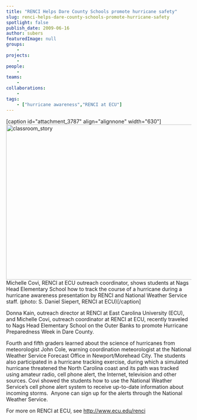 ```yaml
---
title: "RENCI Helps Dare County Schools promote hurricane safety"
slug: renci-helps-dare-county-schools-promote-hurricane-safety
spotlight: false
publish_date: 2009-06-16
author: subers
featuredImage: null
groups:
    - 
projects:
    - 
people:
    - 
teams: 
    - 
collaborations:
    - 
tags:
    - ["hurricane awareness","RENCI at ECU"]
---
```

[caption id="attachment_3787" align="alignnone" width="630"]<a href="http://www.renci.org/wp-content/uploads/2009/06/classroom_story.jpg"><img class="wp-image-3787 size-full" title="classroom_story" src="http://www.renci.org/wp-content/uploads/2009/06/classroom_story.jpg" alt="classroom_story" width="630" height="422" /></a> Michelle Covi, RENCI at ECU outreach coordinator, shows students at Nags Head Elementary School how to track the course of a hurricane during a hurricane awareness presentation by RENCI and National Weather Service staff. (photo: S. Daniel Siepert, RENCI at ECU)[/caption]

Donna Kain, outreach director at RENCI at East Carolina University (ECU),  and Michelle Covi, outreach coordinator at RENCI at ECU, recently traveled to Nags Head Elementary School on the Outer Banks to promote Hurricane Preparedness Week in Dare County.

<!--more-->

Fourth and fifth graders learned about the science of hurricanes from meteorologist John Cole, warning coordination meteorologist at the National Weather Service Forecast Office in Newport/Morehead City. The students also participated in a hurricane tracking exercise, during which a simulated hurricane threatened the North Carolina coast and its path was tracked using amateur radio, cell phone alert, the Internet, television and other sources. Covi showed the students how to use the National Weather Service’s cell phone alert system to receive up-to-date information about incoming storms.  Anyone can sign up for the alerts through the National Weather Service.

For more on RENCI at ECU, see <a href="http://www.ecu.edu/renci">http://www.ecu.edu/renci</a>
